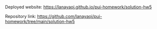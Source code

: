 Deployed website: https://lanayaoj.github.io/pui-homework/solution-hw5

Repository link: https://github.com/lanayaoj/pui-homework/tree/main/solution-hw5
